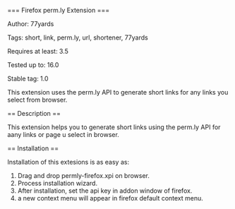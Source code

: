 === Firefox perm.ly Extension ===

Author: 77yards

Tags: short, link, perm.ly, url, shortener, 77yards

Requires at least: 3.5

Tested up to: 16.0

Stable tag: 1.0

This extension uses the perm.ly API to generate short links for any links you select from browser.

== Description ==

This extension helps you to generate short links using the perm.ly API for aany links or page u select in browser.

== Installation ==

Installation of this extesions is as easy as:

1. Drag and drop permly-firefox.xpi on browser.
2. Process installation wizard.
3. After installation, set the api key in addon window of firefox.
4. a new context menu will appear in firefox default context menu.

